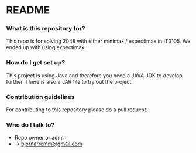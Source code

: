 # README #

### What is this repository for? ###
This repo is for solving 2048 with either minimax / expectimax in IT3105. We ended up with using expectimax.

### How do I get set up? ###

This project is using Java and therefore you need a JAVA JDK to develop further. There is also a JAR file to try out the project.
### Contribution guidelines ###

For contributing to this repository please do a pull request.

### Who do I talk to? ###

* Repo owner or admin
* -> bjornarremm@gmail.com